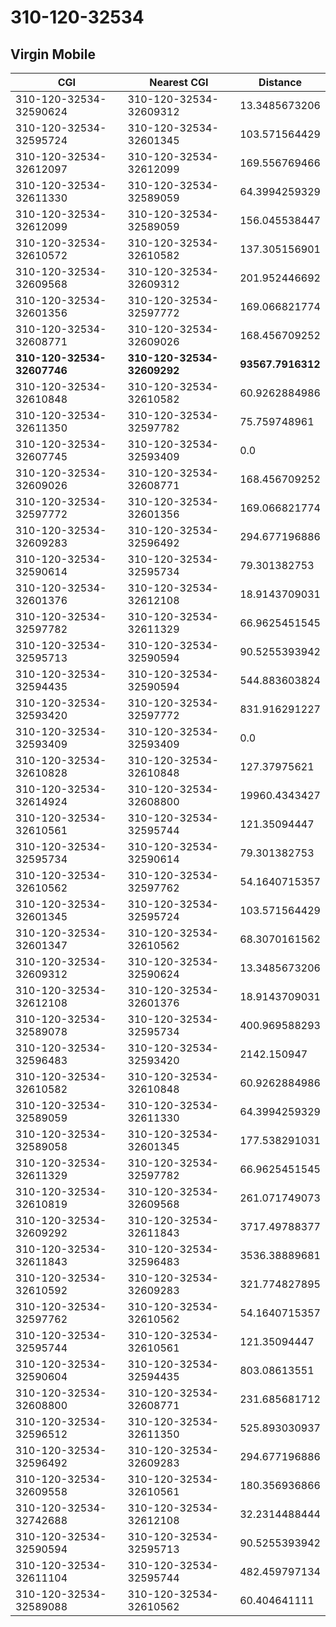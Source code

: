 # 310-120-32534
## Virgin Mobile


| CGI | Nearest CGI | Distance |
|-----|-------------|----------|
| 310-120-32534-32590624 | 310-120-32534-32609312 | 13.3485673206 |
| 310-120-32534-32595724 | 310-120-32534-32601345 | 103.571564429 |
| 310-120-32534-32612097 | 310-120-32534-32612099 | 169.556769466 |
| 310-120-32534-32611330 | 310-120-32534-32589059 | 64.3994259329 |
| 310-120-32534-32612099 | 310-120-32534-32589059 | 156.045538447 |
| 310-120-32534-32610572 | 310-120-32534-32610582 | 137.305156901 |
| 310-120-32534-32609568 | 310-120-32534-32609312 | 201.952446692 |
| 310-120-32534-32601356 | 310-120-32534-32597772 | 169.066821774 |
| 310-120-32534-32608771 | 310-120-32534-32609026 | 168.456709252 |
| **310-120-32534-32607746** | **310-120-32534-32609292** | **93567.7916312** |
| 310-120-32534-32610848 | 310-120-32534-32610582 | 60.9262884986 |
| 310-120-32534-32611350 | 310-120-32534-32597782 | 75.759748961 |
| 310-120-32534-32607745 | 310-120-32534-32593409 | 0.0 |
| 310-120-32534-32609026 | 310-120-32534-32608771 | 168.456709252 |
| 310-120-32534-32597772 | 310-120-32534-32601356 | 169.066821774 |
| 310-120-32534-32609283 | 310-120-32534-32596492 | 294.677196886 |
| 310-120-32534-32590614 | 310-120-32534-32595734 | 79.301382753 |
| 310-120-32534-32601376 | 310-120-32534-32612108 | 18.9143709031 |
| 310-120-32534-32597782 | 310-120-32534-32611329 | 66.9625451545 |
| 310-120-32534-32595713 | 310-120-32534-32590594 | 90.5255393942 |
| 310-120-32534-32594435 | 310-120-32534-32590594 | 544.883603824 |
| 310-120-32534-32593420 | 310-120-32534-32597772 | 831.916291227 |
| 310-120-32534-32593409 | 310-120-32534-32593409 | 0.0 |
| 310-120-32534-32610828 | 310-120-32534-32610848 | 127.37975621 |
| 310-120-32534-32614924 | 310-120-32534-32608800 | 19960.4343427 |
| 310-120-32534-32610561 | 310-120-32534-32595744 | 121.35094447 |
| 310-120-32534-32595734 | 310-120-32534-32590614 | 79.301382753 |
| 310-120-32534-32610562 | 310-120-32534-32597762 | 54.1640715357 |
| 310-120-32534-32601345 | 310-120-32534-32595724 | 103.571564429 |
| 310-120-32534-32601347 | 310-120-32534-32610562 | 68.3070161562 |
| 310-120-32534-32609312 | 310-120-32534-32590624 | 13.3485673206 |
| 310-120-32534-32612108 | 310-120-32534-32601376 | 18.9143709031 |
| 310-120-32534-32589078 | 310-120-32534-32595734 | 400.969588293 |
| 310-120-32534-32596483 | 310-120-32534-32593420 | 2142.150947 |
| 310-120-32534-32610582 | 310-120-32534-32610848 | 60.9262884986 |
| 310-120-32534-32589059 | 310-120-32534-32611330 | 64.3994259329 |
| 310-120-32534-32589058 | 310-120-32534-32601345 | 177.538291031 |
| 310-120-32534-32611329 | 310-120-32534-32597782 | 66.9625451545 |
| 310-120-32534-32610819 | 310-120-32534-32609568 | 261.071749073 |
| 310-120-32534-32609292 | 310-120-32534-32611843 | 3717.49788377 |
| 310-120-32534-32611843 | 310-120-32534-32596483 | 3536.38889681 |
| 310-120-32534-32610592 | 310-120-32534-32609283 | 321.774827895 |
| 310-120-32534-32597762 | 310-120-32534-32610562 | 54.1640715357 |
| 310-120-32534-32595744 | 310-120-32534-32610561 | 121.35094447 |
| 310-120-32534-32590604 | 310-120-32534-32594435 | 803.08613551 |
| 310-120-32534-32608800 | 310-120-32534-32608771 | 231.685681712 |
| 310-120-32534-32596512 | 310-120-32534-32611350 | 525.893030937 |
| 310-120-32534-32596492 | 310-120-32534-32609283 | 294.677196886 |
| 310-120-32534-32609558 | 310-120-32534-32610561 | 180.356936866 |
| 310-120-32534-32742688 | 310-120-32534-32612108 | 32.2314488444 |
| 310-120-32534-32590594 | 310-120-32534-32595713 | 90.5255393942 |
| 310-120-32534-32611104 | 310-120-32534-32595744 | 482.459797134 |
| 310-120-32534-32589088 | 310-120-32534-32610562 | 60.404641111 |
